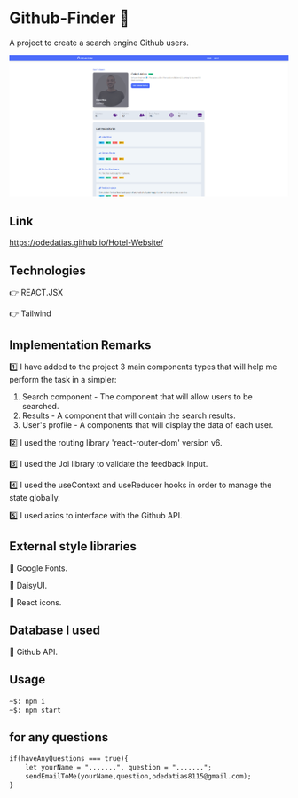 # Github-Finder 🔎

A project to create a  search engine Github users.

![GithubFinder](GithubFinder.png)

## Link

https://odedatias.github.io/Hotel-Website/

## Technologies

👉 REACT.JSX

👉 Tailwind

## Implementation Remarks

1️⃣ I have added to the project 3 main components types that will help me perform the task in a simpler:

1. Search component - The component that will allow users to be searched.
2. Results - A component that will contain the search results.
3. User's profile - A components that will display the data of each user.

2️⃣ I used the routing library 'react-router-dom' version v6.

3️⃣ I used the Joi library to validate the feedback input.

4️⃣ I used the useContext and useReducer hooks in order to manage the state globally.

5️⃣ I used axios to interface with the Github API.

## External style libraries

🔹 Google Fonts.

🔹 DaisyUI.

🔹 React icons.

## Database I used

🔹 Github API.

## Usage

```
~$: npm i
~$: npm start
```

## for any questions

```
if(haveAnyQuestions === true){
    let yourName = ".......", question = ".......";
    sendEmailToMe(yourName,question,odedatias8115@gmail.com);
}
```
